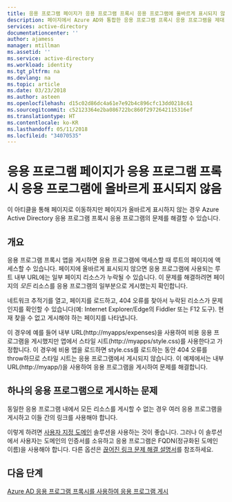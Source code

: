 ```yaml
---
title: 응용 프로그램 페이지가 응용 프로그램 프록시 응용 프로그램에 올바르게 표시되지 않음 | Microsoft Docs
description: 페이지에서 Azure AD와 통합한 응용 프로그램 프록시 응용 프로그램을 제대로 표시하지 않는 경우 가이드입니다.
services: active-directory
documentationcenter: ''
author: ajamess
manager: mtillman
ms.assetid: ''
ms.service: active-directory
ms.workload: identity
ms.tgt_pltfrm: na
ms.devlang: na
ms.topic: article
ms.date: 03/23/2018
ms.author: asteen
ms.openlocfilehash: d15c02d86dc4a61e7e92b4c896cfc13dd0218c61
ms.sourcegitcommit: c52123364e2ba086722bc860f2972642115316ef
ms.translationtype: HT
ms.contentlocale: ko-KR
ms.lasthandoff: 05/11/2018
ms.locfileid: "34070535"
---
```

# <a name="application-page-does-not-display-correctly-for-an-application-proxy-application"></a>응용 프로그램 페이지가 응용 프로그램 프록시 응용 프로그램에 올바르게 표시되지 않음

이 아티클을 통해 페이지로 이동하지만 페이지가 올바르게 표시하지 않는 경우 Azure Active Directory 응용 프로그램 프록시 응용 프로그램의 문제를 해결할 수 있습니다.

## <a name="overview"></a>개요
응용 프로그램 프록시 앱을 게시하면 응용 프로그램에 액세스할 때 루트의 페이지에 액세스할 수 있습니다. 페이지에 올바르게 표시되지 않으면 응용 프로그램에 사용되는 루트 내부 URL에는 일부 페이지 리소스가 누락될 수 있습니다. 이 문제를 해결하려면 페이지의 *모든* 리소스를 응용 프로그램의 일부분으로 게시했는지 확인합니다.

네트워크 추적기를 열고, 페이지를 로드하고, 404 오류를 찾아서 누락된 리소스가 문제인지를 확인할 수 있습니다(예: Internet Explorer/Edge의 Fiddler 또는 F12 도구). 현재 찾을 수 없고 게시해야 하는 페이지를 나타냅니다.

이 경우에 예를 들어 내부 URL(http://myapps/expenses)을 사용하여 비용 응용 프로그램을 게시했지만 앱에서 스타일 시트(http://myapps/style.css)를 사용한다고 가정합니다. 이 경우에 비용 앱을 로드하면 style.css를 로드하는 동안 404 오류를 throw하므로 스타일 시트는 응용 프로그램에서 게시되지 않습니다. 이 예제에서는 내부 URL(http://myapp/)을 사용하여 응용 프로그램을 게시하여 문제를 해결합니다.

## <a name="problems-with-publishing-as-one-application"></a>하나의 응용 프로그램으로 게시하는 문제

동일한 응용 프로그램 내에서 모든 리소스를 게시할 수 없는 경우 여러 응용 프로그램을 게시하고 이들 간의 링크를 사용해야 합니다.

이렇게 하려면 [사용자 지정 도메인](manage-apps/application-proxy-configure-custom-domain.md) 솔루션을 사용하는 것이 좋습니다. 그러나 이 솔루션에서 사용자는 도메인의 인증서를 소유하고 응용 프로그램은 FQDN(정규화된 도메인 이름)을 사용해야 합니다. 다른 옵션은 [끊어진 링크 문제 해결 설명서](application-proxy-page-links-broken-problem.md)를 참조하세요.

## <a name="next-steps"></a>다음 단계
[Azure AD 응용 프로그램 프록시를 사용하여 응용 프로그램 게시](manage-apps/application-proxy-publish-azure-portal.md)
